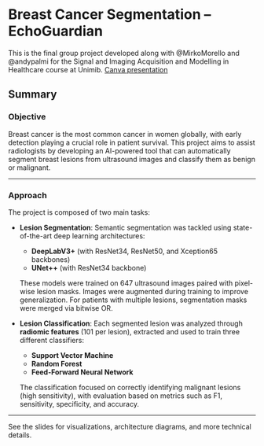 # Breast Cancer Segmentation – EchoGuardian

This is the final group project developed along with @MirkoMorello and @andypalmi for the Signal and Imaging Acquisition and Modelling in Healthcare course at Unimib.
[Canva presentation](https://www.canva.com/design/DAGGIBd_wR4/ZEYYc9pe1K8YqfiOg0X0kw/edit)

## Summary

### Objective

Breast cancer is the most common cancer in women globally, with early detection playing a crucial role in patient survival. This project aims to assist radiologists by developing an AI-powered tool that can automatically segment breast lesions from ultrasound images and classify them as benign or malignant.

---

### Approach

The project is composed of two main tasks:

* **Lesion Segmentation**:
  Semantic segmentation was tackled using state-of-the-art deep learning architectures:

  * **DeepLabV3+** (with ResNet34, ResNet50, and Xception65 backbones)
  * **UNet++** (with ResNet34 backbone)

  These models were trained on 647 ultrasound images paired with pixel-wise lesion masks. Images were augmented during training to improve generalization. For patients with multiple lesions, segmentation masks were merged via bitwise OR.

* **Lesion Classification**:
  Each segmented lesion was analyzed through **radiomic features** (101 per lesion), extracted and used to train three different classifiers:

  * **Support Vector Machine**
  * **Random Forest**
  * **Feed-Forward Neural Network**

  The classification focused on correctly identifying malignant lesions (high sensitivity), with evaluation based on metrics such as F1, sensitivity, specificity, and accuracy.

---

See the slides for visualizations, architecture diagrams, and more technical details.